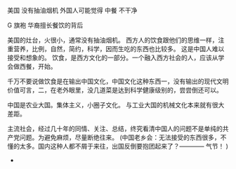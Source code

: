 
美国 没有抽油烟机
外国人可能觉得 中餐 不干净

G 旗袍 华裔擅长餐饮的背后

美国的灶台，火很小，通常没有抽油烟机。
西方人的饮食跟他们的思维一样，注重营养，比例，自然，简约，科学，因而生吃的东西也比较多。
这是中国人难以接受和想象的。
饮食，是西方文化的一部分。一个融入西方社会的人，应该从学会做西餐，开始。

千万不要说做饮食是在输出中国文化，中国文化这种东西一，没有输出的现代文明价值可言，二，在老外眼里，没几道菜是达到科学健康级别的，尝尝倒还可以。


中国是农业大国。集体主义，小圈子文化。
与工业大国的机械文化本来就有很大差距。

主流社会，经过几十年的同情、关注、总结，终究看清中国人的问题不是单纯的共产党问题。为避免麻烦，尽量断绝往来。
(中国老乡会：无法接受的东西很多，不懂的太多。国内这种人都不屑于来往，出国反倒要抱团起来了？———— 气节！ )

-
